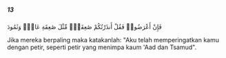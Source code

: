 ##### 13

<span class="ayah">فَإِنْ أَعْرَضُوا۟ فَقُلْ أَنذَرْتُكُمْ صَٰعِقَةًۭ مِّثْلَ صَٰعِقَةِ عَادٍۢ وَثَمُودَ</span>

<span class="ayah_translation">Jika mereka berpaling maka katakanlah: "Aku telah memperingatkan kamu dengan petir, seperti petir yang menimpa kaum 'Aad dan Tsamud".</span>
